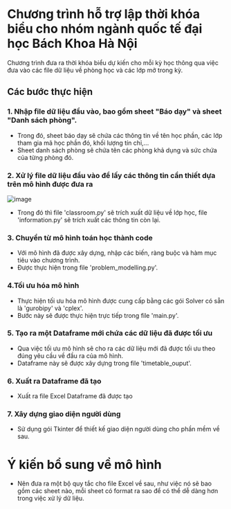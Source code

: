 # Chương trình hỗ trợ lập thời khóa biểu cho nhóm ngành quốc tế đại học Bách Khoa Hà Nội
Chương trình đưa ra thời khóa biểu dự kiến cho mỗi kỳ học thông qua việc đưa vào các file dữ liệu về phòng học và các lớp mở trong kỳ.

## Các bước thực hiện
### 1. Nhập file dữ liệu đầu vào, bao gồm sheet "Báo dạy" và sheet "Danh sách phòng".
- Trong đó, sheet báo dạy sẽ chứa các thông tin về tên học phần, các lớp tham gia mã học phần đó, khối lượng tín chỉ,...
- Sheet danh sách phòng sẽ chứa tên các phòng khả dụng và sức chứa của từng phòng đó.

### 2. Xử lý file dữ liệu đầu vào để lấy các thông tin cần thiết dựa trên mô hình được đưa ra
![image](https://user-images.githubusercontent.com/93395558/170810876-4c9355f0-7c72-44b8-a293-1809cf0eb54a.png)

- Trong đó thì file 'classroom.py' sẽ trích xuất dữ liệu về lớp học, file 'information.py' sẽ trích xuất các thông tin còn lại.

### 3. Chuyển từ mô hình toán học thành code

- Với mô hình đã được xây dựng, nhập các biến, ràng buộc và hàm mục tiêu vào chương trình.
- Được thực hiện trong file 'problem_modelling.py'.

### 4.Tối ưu hóa mô hình
- Thực hiện tối ưu hóa mô hình được cung cấp bằng các gói Solver có sẵn là 'gurobipy' và 'cplex'.
- Bước này sẽ được thực hiện trực tiếp trong file 'main.py'.

### 5. Tạo ra một Dataframe mới chứa các dữ liệu đã được tối ưu
- Qua việc tối ưu mô hình sẽ cho ra các dữ liệu mới đã được tối ưu theo đúng yêu cầu về đầu ra của mô hình.
- Dataframe này sẽ được xây dựng trong file 'timetable_ouput'.

### 6. Xuất ra Dataframe đã tạo 
- Xuất ra file Excel Dataframe đã được tạo 

### 7. Xây dựng giao diện người dùng
- Sử dụng gói Tkinter để thiết kế giao diện người dùng cho phần mềm về sau.

# Ý kiến bổ sung về mô hình
- Nên đưa ra một bộ quy tắc cho file Excel về sau, như việc nó sẽ bao gồm các sheet nào, mỗi sheet có format ra sao để có thể dễ dàng hơn trong việc xử lý dữ liệu.
